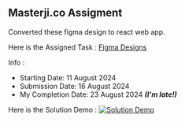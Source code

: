 ## Masterji.co Assigment

Converted these figma design to react web app.

Here is the Assigned Task :
[Figma Designs](https://www.figma.com/design/lZnq8DrxXMN6hdRIUHjKdc/MasterJi-Assignment-2-(React.js)?node-id=25-6&t=sHvmSoG67jn4ZlZS-0)

Info :
- Starting Date: 11 August 2024
- Submission Date: 16 August 2024
- My Completion Date: 23 August 2024 ***(I'm late!)***

Here is the Solution Demo :
[![Solution Demo](https://github.com/user-attachments/assets/76ca6c9b-48c3-4ac2-bd66-de68546432a1)](https://youtu.be/gFPSs4qiL9c)
